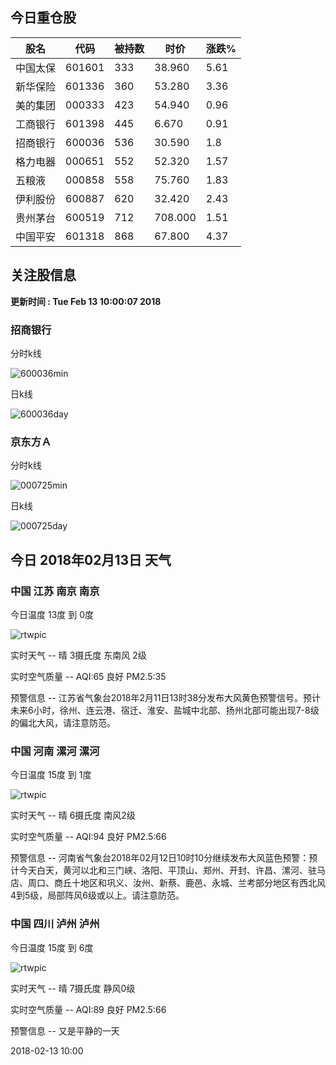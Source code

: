 
## 今日重仓股 

|股名|代码|被持数|时价|涨跌%|
|---|---|---|---|---|
|中国太保|601601|333|38.960|5.61|
|新华保险|601336|360|53.280|3.36|
|美的集团|000333|423|54.940|0.96|
|工商银行|601398|445|6.670|0.91|
|招商银行|600036|536|30.590|1.8|
|格力电器|000651|552|52.320|1.57|
|五粮液|000858|558|75.760|1.83|
|伊利股份|600887|620|32.420|2.43|
|贵州茅台|600519|712|708.000|1.51|
|中国平安|601318|868|67.800|4.37|

## 关注股信息
**更新时间 : Tue Feb 13 10:00:07 2018**
### 招商银行 
分时k线

![600036min](http://image.sinajs.cn/newchart/min/n/sh600036.gif)

日k线

![600036day](http://image.sinajs.cn/newchart/daily/n/sh600036.gif)

### 京东方Ａ 
分时k线

![000725min](http://image.sinajs.cn/newchart/min/n/sz000725.gif)

日k线

![000725day](http://image.sinajs.cn/newchart/daily/n/sz000725.gif)
## 今日 2018年02月13日 天气
### 中国 江苏 南京 南京

今日温度 13度 到 0度

![rtwpic](http://app1.showapi.com/weather/icon/day/00.png)

实时天气 -- 晴 3摄氏度 东南风 2级

实时空气质量 -- AQI:65 良好 PM2.5:35

预警信息 -- 江苏省气象台2018年2月11日13时38分发布大风黄色预警信号。预计未来6小时，徐州、连云港、宿迁、淮安、盐城中北部、扬州北部可能出现7-8级的偏北大风，请注意防范。
    
### 中国 河南 漯河 漯河

今日温度 15度 到 1度

![rtwpic](http://app1.showapi.com/weather/icon/day/00.png)

实时天气 -- 晴 6摄氏度 南风2级

实时空气质量 -- AQI:94 良好 PM2.5:66

预警信息 -- 河南省气象台2018年02月12日10时10分继续发布大风蓝色预警：预计今天白天，黄河以北和三门峡、洛阳、平顶山、郑州、开封、许昌、漯河、驻马店、周口、商丘十地区和巩义、汝州、新蔡、鹿邑、永城、兰考部分地区有西北风4到5级，局部阵风6级或以上。请注意防范。
    
### 中国 四川 泸州 泸州

今日温度 15度 到 6度

![rtwpic](http://app1.showapi.com/weather/icon/day/00.png)

实时天气 -- 晴 7摄氏度 静风0级

实时空气质量 -- AQI:89 良好 PM2.5:66

预警信息 -- 又是平静的一天
    
2018-02-13 10:00